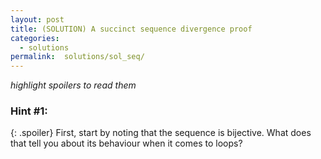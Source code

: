 ```yaml
---
layout: post
title: (SOLUTION) A succinct sequence divergence proof
categories:
  - solutions
permalink:  solutions/sol_seq/
---
```

*highlight spoilers to read them*
### Hint #1:
{: .spoiler}
First, start by noting that the sequence is bijective. What does that tell you about its behaviour when it comes to loops?
